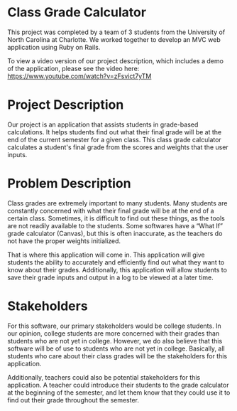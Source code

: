 # Class Grade Calculator
This project was completed by a team of 3 students from the University of North Carolina at Charlotte. We worked together
to develop an MVC web application using Ruby on Rails.

To view a video version of our project description, which includes a demo of the application, please see the video here:
https://www.youtube.com/watch?v=zFsvict7yTM

# Project Description
Our project is an application that assists students in grade-based calculations. It helps students find out what their final grade will be at the end of the current semester for a given class. This class grade calculator calculates a student's final grade from the scores and weights that the user inputs.

# Problem Description
Class grades are extremely important to many students. Many students are constantly concerned with what their final grade will be at the end of a certain class. Sometimes, it is difficult to find out these things, as the tools are not readily available to the students. Some softwares have a “What If” grade calculator (Canvas), but this is often inaccurate, as the teachers do not have the proper weights initialized.

That is where this application will come in. This application will give students the ability to accurately and efficiently find out what they want to know about their grades. Additionally, this application will allow students to save their grade inputs and output in a log to be viewed at a later time.

# Stakeholders
For this software, our primary stakeholders would be college students. In our opinion, college students are more concerned with their grades than students who are not yet in college. However, we do also believe that this software will be of use to students who are not yet in college. Basically, all students who care about their class grades will be the stakeholders for this application.

Additionally, teachers could also be potential stakeholders for this application. A teacher could introduce their students to the grade calculator at the beginning of the semester, and let them know that they could use it to find out their grade throughout the semester.
